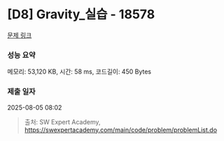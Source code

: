 # [D8] Gravity_실습 - 18578 

[문제 링크](https://swexpertacademy.com/main/code/problem/problemDetail.do?contestProbId=AYodeWvqwdIDFARi) 

### 성능 요약

메모리: 53,120 KB, 시간: 58 ms, 코드길이: 450 Bytes

### 제출 일자

2025-08-05 08:02



> 출처: SW Expert Academy, https://swexpertacademy.com/main/code/problem/problemList.do